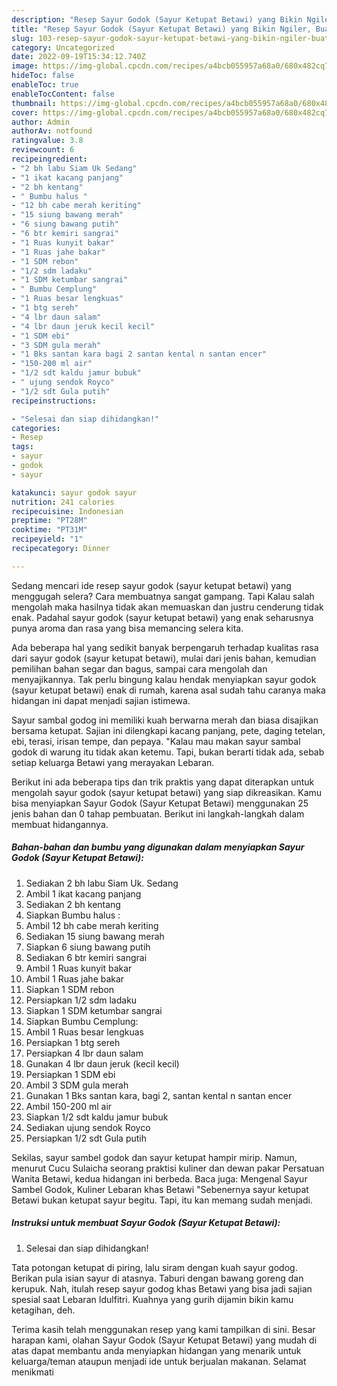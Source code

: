 ```yaml
---
description: "Resep Sayur Godok (Sayur Ketupat Betawi) yang Bikin Ngiler, Buat Buka Puasa}"
title: "Resep Sayur Godok (Sayur Ketupat Betawi) yang Bikin Ngiler, Buat Buka Puasa}"
slug: 103-resep-sayur-godok-sayur-ketupat-betawi-yang-bikin-ngiler-buat-buka-puasa
category: Uncategorized
date: 2022-09-19T15:34:12.740Z
image: https://img-global.cpcdn.com/recipes/a4bcb055957a68a0/680x482cq70/sayur-godok-sayur-ketupat-betawi-foto-resep-utama.jpg
hideToc: false
enableToc: true
enableTocContent: false
thumbnail: https://img-global.cpcdn.com/recipes/a4bcb055957a68a0/680x482cq70/sayur-godok-sayur-ketupat-betawi-foto-resep-utama.jpg
cover: https://img-global.cpcdn.com/recipes/a4bcb055957a68a0/680x482cq70/sayur-godok-sayur-ketupat-betawi-foto-resep-utama.jpg
author: Admin
authorAv: notfound
ratingvalue: 3.8
reviewcount: 6
recipeingredient:
- "2 bh labu Siam Uk Sedang"
- "1 ikat kacang panjang"
- "2 bh kentang"
- " Bumbu halus "
- "12 bh cabe merah keriting"
- "15 siung bawang merah"
- "6 siung bawang putih"
- "6 btr kemiri sangrai"
- "1 Ruas kunyit bakar"
- "1 Ruas jahe bakar"
- "1 SDM rebon"
- "1/2 sdm ladaku"
- "1 SDM ketumbar sangrai"
- " Bumbu Cemplung"
- "1 Ruas besar lengkuas"
- "1 btg sereh"
- "4 lbr daun salam"
- "4 lbr daun jeruk kecil kecil"
- "1 SDM ebi"
- "3 SDM gula merah"
- "1 Bks santan kara bagi 2 santan kental n santan encer"
- "150-200 ml air"
- "1/2 sdt kaldu jamur bubuk"
- " ujung sendok Royco"
- "1/2 sdt Gula putih"
recipeinstructions:

- "Selesai dan siap dihidangkan!"
categories:
- Resep
tags:
- sayur
- godok
- sayur

katakunci: sayur godok sayur 
nutrition: 241 calories
recipecuisine: Indonesian
preptime: "PT28M"
cooktime: "PT31M"
recipeyield: "1"
recipecategory: Dinner

---
```



Sedang mencari ide resep sayur godok (sayur ketupat betawi) yang menggugah selera? Cara membuatnya sangat gampang. Tapi Kalau salah mengolah maka hasilnya tidak akan memuaskan dan justru cenderung tidak enak. Padahal sayur godok (sayur ketupat betawi) yang enak seharusnya punya aroma dan rasa yang bisa memancing selera kita.


Ada beberapa hal yang sedikit banyak berpengaruh terhadap kualitas rasa dari sayur godok (sayur ketupat betawi), mulai dari jenis bahan, kemudian pemilihan bahan segar dan bagus, sampai cara mengolah dan menyajikannya. Tak perlu bingung kalau hendak menyiapkan sayur godok (sayur ketupat betawi) enak di rumah, karena asal sudah tahu caranya maka hidangan ini dapat menjadi sajian istimewa.

Sayur sambal godog ini memiliki kuah berwarna merah dan biasa disajikan bersama ketupat. Sajian ini dilengkapi kacang panjang, pete, daging tetelan, ebi, terasi, irisan tempe, dan pepaya. &#34;Kalau mau makan sayur sambal godok di warung itu tidak akan ketemu. Tapi, bukan berarti tidak ada, sebab setiap keluarga Betawi yang merayakan Lebaran.


Berikut ini ada beberapa tips dan trik praktis yang dapat diterapkan untuk mengolah sayur godok (sayur ketupat betawi) yang siap dikreasikan. Kamu bisa menyiapkan Sayur Godok (Sayur Ketupat Betawi) menggunakan 25 jenis bahan dan 0 tahap pembuatan. Berikut ini langkah-langkah dalam membuat hidangannya.

<!--inarticleads1-->

##### Bahan-bahan dan bumbu yang digunakan dalam menyiapkan Sayur Godok (Sayur Ketupat Betawi):

1. Sediakan 2 bh labu Siam Uk. Sedang
1. Ambil 1 ikat kacang panjang
1. Sediakan 2 bh kentang
1. Siapkan  Bumbu halus :
1. Ambil 12 bh cabe merah keriting
1. Sediakan 15 siung bawang merah
1. Siapkan 6 siung bawang putih
1. Sediakan 6 btr kemiri sangrai
1. Ambil 1 Ruas kunyit bakar
1. Ambil 1 Ruas jahe bakar
1. Siapkan 1 SDM rebon
1. Persiapkan 1/2 sdm ladaku
1. Siapkan 1 SDM ketumbar sangrai
1. Siapkan  Bumbu Cemplung:
1. Ambil 1 Ruas besar lengkuas
1. Persiapkan 1 btg sereh
1. Persiapkan 4 lbr daun salam
1. Gunakan 4 lbr daun jeruk (kecil kecil)
1. Persiapkan 1 SDM ebi
1. Ambil 3 SDM gula merah
1. Gunakan 1 Bks santan kara, bagi 2, santan kental n santan encer
1. Ambil 150-200 ml air
1. Siapkan 1/2 sdt kaldu jamur bubuk
1. Sediakan  ujung sendok Royco
1. Persiapkan 1/2 sdt Gula putih


Sekilas, sayur sambel godok dan sayur ketupat hampir mirip. Namun, menurut Cucu Sulaicha seorang praktisi kuliner dan dewan pakar Persatuan Wanita Betawi, kedua hidangan ini berbeda. Baca juga: Mengenal Sayur Sambel Godok, Kuliner Lebaran khas Betawi &#34;Sebenernya sayur ketupat Betawi bukan ketupat sayur begitu. Tapi, itu kan memang sudah menjadi. 

<!--inarticleads2-->

##### Instruksi untuk membuat Sayur Godok (Sayur Ketupat Betawi):


1. Selesai dan siap dihidangkan!

Tata potongan ketupat di piring, lalu siram dengan kuah sayur godog. Berikan pula isian sayur di atasnya. Taburi dengan bawang goreng dan kerupuk. Nah, itulah resep sayur godog khas Betawi yang bisa jadi sajian spesial saat Lebaran Idulfitri. Kuahnya yang gurih dijamin bikin kamu ketagihan, deh. 

Terima kasih telah menggunakan resep yang kami tampilkan di sini. Besar harapan kami, olahan Sayur Godok (Sayur Ketupat Betawi) yang mudah di atas dapat membantu anda menyiapkan hidangan yang menarik untuk keluarga/teman ataupun menjadi ide untuk berjualan makanan. Selamat menikmati

